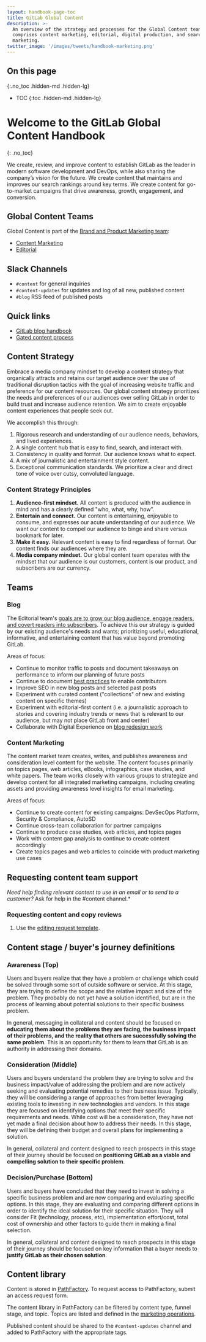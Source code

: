 ```yaml
---
layout: handbook-page-toc
title: GitLab Global Content
description: >-
  An overview of the strategy and processes for the Global Content team, which
  comprises content marketing, editorial, digital production, and search
  marketing.
twitter_image: '/images/tweets/handbook-marketing.png'
---
```


<link rel="stylesheet" type="text/css" href="/stylesheets/biztech.css" />

## On this page
{:.no_toc .hidden-md .hidden-lg}

- TOC
{:toc .hidden-md .hidden-lg}

# <i class="fas fa-bullhorn fa-fw color-orange font-awesome"></i> Welcome to the GitLab Global Content Handbook

{: .no_toc}

We create, review, and improve content to establish GitLab as the leader in modern software development and DevOps, while also sharing the company’s vision for the future. We create content that maintains and improves our search rankings around key terms. We create content for go-to-market campaigns that drive awareness, growth, engagement, and conversion. 

## Global Content Teams

Global Content is part of the [Brand and Product Marketing team](/handbook/marketing/brand-and-product-marketing):

- [Content Marketing](/handbook/marketing/brand-and-product-marketing/content/content-marketing/)
- [Editorial](/handbook/marketing/brand-and-product-marketing/content/editorial-team/)

## Slack Channels

- `#content` for general inquiries
- `#content-updates` for updates and log of all new, published content
- `#blog` RSS feed of published posts

## Quick links

- [GitLab blog handbook](/handbook/marketing/blog/)
- [Gated content process](/handbook/marketing/demand-generation/campaigns/content-in-campaigns/)


## Content Strategy

Embrace a media company mindset to develop a content strategy that organically attracts and retains our target audience over the use of traditional disruption tactics with the goal of increasing website traffic and preference for our content resources. Our global content strategy prioritizes the needs and preferences of our audiences over selling GitLab in order to build trust and increase audience retention. We aim to create enjoyable content experiences that people seek out.

We accomplish this through:

1. Rigorous research and understanding of our audience needs, behaviors, and lived experiences.
1. A single content hub that is easy to find, search, and interact with.
1. Consistency in quality and format. Our audience knows what to expect.
1. A mix of journalistic and entertainment style content.
1. Exceptional communication standards. We prioritize a clear and direct tone of voice over cutsy, convoluted language.

### Content Strategy Principles

1. **Audience-first mindset.** All content is produced with the audience in mind and has a clearly defined "who, what, why, how".
1. **Entertain and connect.** Our content is entertaining, enjoyable to consume, and expresses our acute understanding of our audience. We want our content to compel our audience to binge and share versus bookmark for later.
1. **Make it easy.** Relevant content is easy to find regardless of format. Our content finds our audiences where they are.
1. **Media company mindset.** Our global content team operates with the mindset that our audience is our customers, content is our product, and subscribers are our currency.


## Teams

### Blog

The Editorial team's [goals are to grow our blog audience, engage readers, and covert readers into subscribers](/handbook/marketing/brand-and-product-marketing/content/editorial-team/#goal-grow-our-audience-engage-readers-and-convert-readers-into-subscribers). To achieve this our strategy is guided by our existing audience's needs and wants; prioritizing useful, educational, informative, and entertaining content that has value beyond promoting GitLab.

Areas of focus:

- Continue to monitor traffic to posts and document takeaways on performance to inform our planning of future posts
- Continue to document [best practices](/handbook/marketing/brand-and-product-marketing/content/editorial-team/#writing-blog-posts--best-practices) to enable contributors
- Improve SEO in new blog posts and selected past posts
- Experiment with curated content ("collections" of new and existing content on specific themes)
- Experiment with editorial-first content (i.e. a journalistic approach to stories and covering industry trends or news that is relevant to our audience, but may not place GitLab front and center)
- Collaborate with Digital Experience on [blog redesign work](https://gitlab.com/groups/gitlab-com/-/epics/158)

### Content Marketing

The content market team creates, writes, and publishes awareness and consideration level content for the website. The content focuses primarily on topics pages, web articles, eBooks, infographics, case studies, and white papers. The team works closely with various groups to strategize and develop content for all integrated marketing campaigns, including creating assets and providing awareness level insights for email marketing.

Areas of focus:

- Continue to create content for existing campaigns: DevSecOps Platform, Security & Compliance, AutoSD
- Continue cross-team collaboration for partner campaigns
- Continue to produce case studies, web articles, and topics pages
- Work with content gap analysis to continue to create content accordingly
- Create topics pages and web articles to coincide with product marketing use cases


## Requesting content team support

_Need help finding relevant content to use in an email or to send to a customer?_ Ask for help in the #content channel.*

### Requesting content and copy reviews

1. Use the [editing request template](https://gitlab.com/gitlab-com/marketing/inbound-marketing/global-content/content-marketing/-/issues/new?issuable_template=editing-request).


## Content stage / buyer's journey definitions

### Awareness (Top)

Users and buyers realize that they have a problem or challenge which could be solved through some sort of outside software or service. At this stage, they are trying to define the scope and the relative impact and size of the problem. They probably do not yet have a solution identified, but are in the process of learning about potential solutions to their specific business problem.

In general, messaging in collateral and content should be focused on **educating them about the problems they are facing, the business impact of their problems, and the reality that others are successfully solving the same problem**. This is an opportunity for them to learn that GitLab is an authority in addressing their domains.

### Consideration (Middle)

Users and buyers understand the problem they are trying to solve and the business impact/value of addressing the problem and are now actively seeking and evaluating potential remedies to their business issue. Typically, they will be considering a range of approaches from better leveraging existing tools to investing in new technologies and vendors. In this stage they are focused on identifying options that meet their specific requirements and needs. While cost will be a consideration, they have not yet made a final decision about how to address their needs. In this stage, they will be defining their budget and overall plans for implementing a solution.

In general, collateral and content designed to reach prospects in this stage of their journey should be focused on **positioning GitLab as a viable and compelling solution to their specific problem**.

### Decision/Purchase (Bottom)

Users and buyers have concluded that they need to invest in solving a specific business problem and are now comparing and evaluating specific options. In this stage, they are evaluating and comparing different options in order to identify the ideal solution for their specific situation. They will consider Fit (technology, process, etc), implementation effort/cost, total cost of ownership and other factors to guide them in making a final selection.

In general, collateral and content designed to reach prospects in this stage of their journey should be focused on key information that a buyer needs to **justify GitLab as their chosen solution**.

## Content library

Content is stored in [PathFactory](/handbook/marketing/marketing-operations/pathfactory/). To request access to PathFactory, submit an access request form.

The content library in PathFactory can be filtered by content type, funnel stage, and topic. Topics are listed and defined in the [marketing operations](/handbook/marketing/marketing-operations/pathfactory/).

Published content should be shared to the `#content-updates` channel and added to PathFactory with the appropriate tags.

